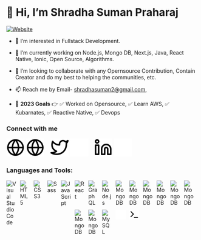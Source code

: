 
# 👋 Hi, I’m Shradha Suman Praharaj

[![Website](https://my-name-is-shradha.vercel.app/_next/image?url=%2FSSP-full.png&w=384&q=75)](https://my-name-is-shradha.vercel.app/)

- 👀 I’m interested in Fullstack Development.
- 🌱 I’m currently working on Node.js, Mongo DB, Next.js, Java, React Native, Ionic, Open Source, Algorithms.
- 💞️ I’m looking to collaborate with any Opernsource Contribution, Contain Creator and do my best to helping the communities, etc.
- 📫 Reach me by Email- shradhasuman2@gmail.com,

- 🧠 **2023 Goals** 👉
      ✅ Worked on Opensource,
      ✅ Learn AWS,
      ✅ Kubarnates,
      ✅ Reactive Native,
      ✅ Devops
  
### Connect with me

[![website](./img/globe-light.svg)](https://my-name-is-shradha.vercel.app#gh-dark-mode-only)
[![website](./img/globe-light.svg)](https://my-name-is-shradha.vercel.app#gh-light-mode-only)
&nbsp;&nbsp;
[![website](./img/twitter-light.svg)](https://twitter.com/shradhasuman21#gh-light-mode-only)
[![website](./img/twitter-dark.svg)](https://twitter.com/shradhasuman21#gh-dark-mode-only)
&nbsp;&nbsp;
[![website](./img/linkedin-light.svg)](https://www.linkedin.com/in/shradha-suman-praharaj-b32a7a146#gh-light-mode-only)
[![website](./img/linkedin-dark.svg)](https://www.linkedin.com/in/shradha-suman-praharaj-b32a7a146#gh-dark-mode-only)


### Languages and Tools:
<img align="left" alt="Visual Studio Code" width="26px" src="https://cdn.jsdelivr.net/gh/devicons/devicon/icons/vscode/vscode-original.svg" style="padding-right:10px; padding-bottom: 10px" />
<img align="left" alt="HTML5" width="26px" src="https://cdn.jsdelivr.net/gh/devicons/devicon/icons/html5/html5-original.svg" style="padding-right:10px; padding-bottom: 10px" />
<img align="left" alt="CSS3" width="26px" src="https://cdn.jsdelivr.net/gh/devicons/devicon/icons/css3/css3-original.svg" style="padding-right:10px; padding-bottom: 10px" />
<img align="left" alt="Sass" width="26px" src="https://cdn.jsdelivr.net/gh/devicons/devicon/icons/sass/sass-original.svg" style="padding-right:10px; padding-bottom: 10px" />
<img align="left" alt="JavaScript" width="26px" src="https://cdn.jsdelivr.net/gh/devicons/devicon/icons/javascript/javascript-original.svg" style="padding-right:10px; padding-bottom: 10px" />
<img align="left" alt="React" width="26px" src="https://cdn.jsdelivr.net/gh/devicons/devicon/icons/react/react-original.svg" style="padding-right:10px; padding-bottom: 10px" />
<img align="left" alt="GraphQL" width="26px" src="https://cdn.jsdelivr.net/gh/devicons/devicon/icons/graphql/graphql-plain.svg" style="padding-right:10px; padding-bottom: 10px" />
<img align="left" alt="Node.js" width="26px" src="https://cdn.jsdelivr.net/gh/devicons/devicon/icons/nodejs/nodejs-original.svg" style="padding-right:10px; padding-bottom: 10px" />
<img align="left" alt="MongoDB" width="26px" src="https://cdn.jsdelivr.net/gh/devicons/devicon/icons/mongodb/mongodb-original.svg" style="padding-right:10px; padding-bottom: 10px" />
<img align="left" alt="MongoDB" width="26px" src="https://cdn.jsdelivr.net/gh/devicons/devicon/icons/angularjs/angularjs-original.svg" style="padding-right:10px; padding-bottom: 10px" />
<img align="left" alt="MongoDB" width="26px" src="https://cdn.jsdelivr.net/gh/devicons/devicon/icons/babel/babel-original.svg" style="padding-right:10px; padding-bottom: 10px" />
<img align="left" alt="MongoDB" width="26px" src="https://cdn.jsdelivr.net/gh/devicons/devicon/icons/php/php-original.svg" style="padding-right:10px; padding-bottom: 10px" />
<img align="left" alt="MongoDB" width="26px" src="https://cdn.jsdelivr.net/gh/devicons/devicon/icons/typescript/typescript-original.svg" style="padding-right:10px; padding-bottom: 10px" />
<img align="left" alt="MongoDB" width="26px" src="https://cdn.jsdelivr.net/gh/devicons/devicon/icons/vuejs/vuejs-original.svg" style="padding-right:10px; padding-bottom: 10px" />
<img align="left" alt="MongoDB" width="26px" src="https://cdn.jsdelivr.net/gh/devicons/devicon/icons/redux/redux-original.svg" style="padding-right:10px; padding-bottom: 10px" />
<img align="left" alt="MongoDB" width="26px" src="https://cdn.jsdelivr.net/gh/devicons/devicon/icons/webpack/webpack-original.svg" style="padding-right:10px; padding-bottom: 10px" />
<img align="left" alt="MySQL" width="26px" src="https://cdn.jsdelivr.net/gh/devicons/devicon/icons/mysql/mysql-original.svg" style="padding-right:10px; padding-bottom: 10px" />
<img align="left" alt="Git" width="26px" src="./img/git.png" style="padding-right:10px; padding-bottom: 10px" />

<picture>
      <source media="(prefers-color-scheme: light)" srcset="./img/terminal-light.svg#gh-dark-mode-only">
      <img align="left" alt="Terminal" width="26px" src="./img/terminal-light.svg#gh-light-mode-only" />
</picture>
  